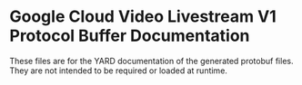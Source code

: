 # Google Cloud Video Livestream V1 Protocol Buffer Documentation

These files are for the YARD documentation of the generated protobuf files.
They are not intended to be required or loaded at runtime.
